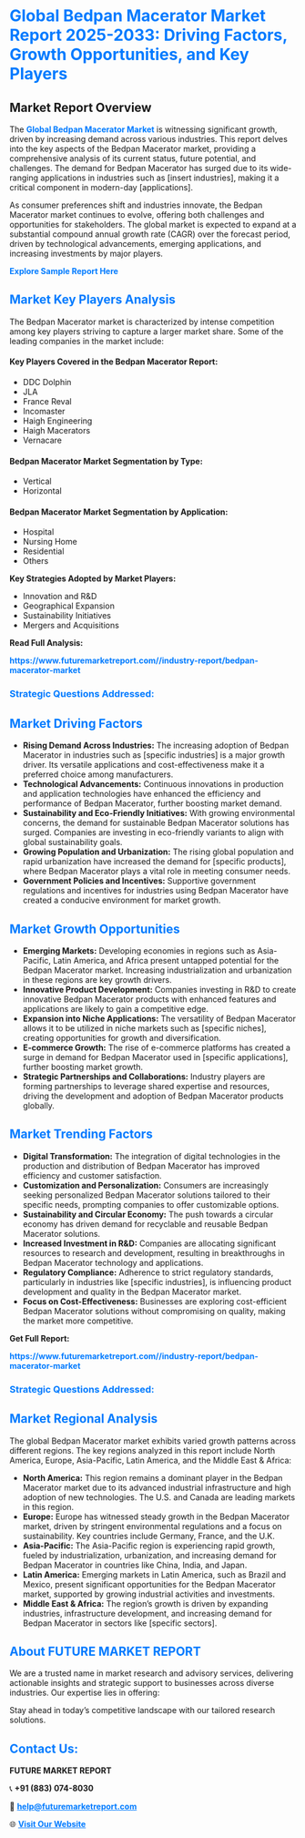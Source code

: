 <h1 style="color: #007BFF;">Global Bedpan Macerator Market Report 2025-2033: Driving Factors, Growth Opportunities, and Key Players</h1>

<section id="overview">
<h2>Market Report Overview</h2>
<p>The <a href="https://www.futuremarketreport.com//industry-report/bedpan-macerator-market" style="color: #007BFF; text-decoration: none;"><strong>Global Bedpan Macerator Market</strong></a> is witnessing significant growth, driven by increasing demand across various industries. This report delves into the key aspects of the Bedpan Macerator market, providing a comprehensive analysis of its current status, future potential, and challenges. The demand for Bedpan Macerator has surged due to its wide-ranging applications in industries such as [insert industries], making it a critical component in modern-day [applications].</p>
<p>As consumer preferences shift and industries innovate, the Bedpan Macerator market continues to evolve, offering both challenges and opportunities for stakeholders. The global market is expected to expand at a substantial compound annual growth rate (CAGR) over the forecast period, driven by technological advancements, emerging applications, and increasing investments by major players.</p>
</section>

<section id="overview">
<p><a href="https://www.futuremarketreport.com//request-sample/reportId=79058" style="color: #007BFF; text-decoration: none;"><strong>Explore Sample Report Here</strong></a></p>
</section>

<section id="key-players">
<h2 style="color: #007BFF;">Market Key Players Analysis</h2>
<p>The Bedpan Macerator market is characterized by intense competition among key players striving to capture a larger market share. Some of the leading companies in the market include:</p>
<h4>Key Players Covered in the Bedpan Macerator Report:</h4>
<ul><li>DDC Dolphin</li><li>JLA</li><li>France Reval</li><li>Incomaster</li><li>Haigh Engineering</li><li>Haigh Macerators</li><li>Vernacare</li></ul>
<h4>Bedpan Macerator Market Segmentation by Type:</h4>
<ul><li>Vertical</li><li>Horizontal</li></ul>

<h4>Bedpan Macerator Market Segmentation by Application:</h4>
<ul><li>Hospital</li><li>Nursing Home</li><li>Residential</li><li>Others</li></ul>
<p><strong>Key Strategies Adopted by Market Players:</strong></p>
<ul>
<li>Innovation and R&D</li>
<li>Geographical Expansion</li>
<li>Sustainability Initiatives</li>
<li>Mergers and Acquisitions</li>
</ul>
</section>

<section>
<p><strong>Read Full Analysis: </strong></p><a href="https://www.futuremarketreport.com//industry-report/bedpan-macerator-market" style="color: #007BFF; text-decoration: none;"><strong>https://www.futuremarketreport.com//industry-report/bedpan-macerator-market</strong></a>
<h3 style="color: #007BFF;">Strategic Questions Addressed:</h3>
</section>

<section id="driving-factors">
<h2 style="color: #007BFF;">Market Driving Factors</h2>
<ul>
<li><strong>Rising Demand Across Industries:</strong> The increasing adoption of Bedpan Macerator in industries such as [specific industries] is a major growth driver. Its versatile applications and cost-effectiveness make it a preferred choice among manufacturers.</li>
<li><strong>Technological Advancements:</strong> Continuous innovations in production and application technologies have enhanced the efficiency and performance of Bedpan Macerator, further boosting market demand.</li>
<li><strong>Sustainability and Eco-Friendly Initiatives:</strong> With growing environmental concerns, the demand for sustainable Bedpan Macerator solutions has surged. Companies are investing in eco-friendly variants to align with global sustainability goals.</li>
<li><strong>Growing Population and Urbanization:</strong> The rising global population and rapid urbanization have increased the demand for [specific products], where Bedpan Macerator plays a vital role in meeting consumer needs.</li>
<li><strong>Government Policies and Incentives:</strong> Supportive government regulations and incentives for industries using Bedpan Macerator have created a conducive environment for market growth.</li>
</ul>
</section>

<section id="growth-opportunities">
<h2 style="color: #007BFF;">Market Growth Opportunities</h2>
<ul>
<li><strong>Emerging Markets:</strong> Developing economies in regions such as Asia-Pacific, Latin America, and Africa present untapped potential for the Bedpan Macerator market. Increasing industrialization and urbanization in these regions are key growth drivers.</li>
<li><strong>Innovative Product Development:</strong> Companies investing in R&D to create innovative Bedpan Macerator products with enhanced features and applications are likely to gain a competitive edge.</li>
<li><strong>Expansion into Niche Applications:</strong> The versatility of Bedpan Macerator allows it to be utilized in niche markets such as [specific niches], creating opportunities for growth and diversification.</li>
<li><strong>E-commerce Growth:</strong> The rise of e-commerce platforms has created a surge in demand for Bedpan Macerator used in [specific applications], further boosting market growth.</li>
<li><strong>Strategic Partnerships and Collaborations:</strong> Industry players are forming partnerships to leverage shared expertise and resources, driving the development and adoption of Bedpan Macerator products globally.</li>
</ul>
</section>

<section id="trending-factors">
<h2 style="color: #007BFF;">Market Trending Factors</h2>
<ul>
<li><strong>Digital Transformation:</strong> The integration of digital technologies in the production and distribution of Bedpan Macerator has improved efficiency and customer satisfaction.</li>
<li><strong>Customization and Personalization:</strong> Consumers are increasingly seeking personalized Bedpan Macerator solutions tailored to their specific needs, prompting companies to offer customizable options.</li>
<li><strong>Sustainability and Circular Economy:</strong> The push towards a circular economy has driven demand for recyclable and reusable Bedpan Macerator solutions.</li>
<li><strong>Increased Investment in R&D:</strong> Companies are allocating significant resources to research and development, resulting in breakthroughs in Bedpan Macerator technology and applications.</li>
<li><strong>Regulatory Compliance:</strong> Adherence to strict regulatory standards, particularly in industries like [specific industries], is influencing product development and quality in the Bedpan Macerator market.</li>
<li><strong>Focus on Cost-Effectiveness:</strong> Businesses are exploring cost-efficient Bedpan Macerator solutions without compromising on quality, making the market more competitive.</li>
</ul>
</section>

<section>
<p><strong>Get Full Report: </strong></p><a href="https://www.futuremarketreport.com//industry-report/bedpan-macerator-market" style="color: #007BFF; text-decoration: none;"><strong>https://www.futuremarketreport.com//industry-report/bedpan-macerator-market</strong></a>
<h3 style="color: #007BFF;">Strategic Questions Addressed:</h3>
</section>


<section id="regional-analysis">
<h2 style="color: #007BFF;">Market Regional Analysis</h2>
<p>The global Bedpan Macerator market exhibits varied growth patterns across different regions. The key regions analyzed in this report include North America, Europe, Asia-Pacific, Latin America, and the Middle East & Africa:</p>
<ul>
<li><strong>North America:</strong> This region remains a dominant player in the Bedpan Macerator market due to its advanced industrial infrastructure and high adoption of new technologies. The U.S. and Canada are leading markets in this region.</li>
<li><strong>Europe:</strong> Europe has witnessed steady growth in the Bedpan Macerator market, driven by stringent environmental regulations and a focus on sustainability. Key countries include Germany, France, and the U.K.</li>
<li><strong>Asia-Pacific:</strong> The Asia-Pacific region is experiencing rapid growth, fueled by industrialization, urbanization, and increasing demand for Bedpan Macerator in countries like China, India, and Japan.</li>
<li><strong>Latin America:</strong> Emerging markets in Latin America, such as Brazil and Mexico, present significant opportunities for the Bedpan Macerator market, supported by growing industrial activities and investments.</li>
<li><strong>Middle East & Africa:</strong> The region’s growth is driven by expanding industries, infrastructure development, and increasing demand for Bedpan Macerator in sectors like [specific sectors].</li>
</ul>
</section>

<footer>
<h2 style="color: #007BFF;">About FUTURE MARKET REPORT</h2>
<p>We are a trusted name in market research and advisory services, delivering actionable insights and strategic support to businesses across diverse industries. Our expertise lies in offering:</p>

<p>Stay ahead in today’s competitive landscape with our tailored research solutions.</p>

<h2 style="color: #007BFF;">Contact Us:</h2>
<p><strong>FUTURE MARKET REPORT</strong></p>
<p>📞 <strong>+91 (883) 074-8030</strong></p>
<p>📧 <strong><a href="mailto:help@futuremarketreport.com" style="color: #007BFF;">help@futuremarketreport.com</a></strong></p>
<p>🌐 <strong><a href="https://www.futuremarketreport.com/" style="color: #007BFF;">Visit Our Website</a></strong></p>
</footer>